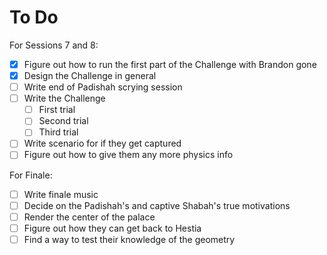 # To Do

For Sessions 7 and 8:

- [x] Figure out how to run the first part of the Challenge with Brandon gone
- [x] Design the Challenge in general
- [ ] Write end of Padishah scrying session
- [ ] Write the Challenge
  - [ ] First trial
  - [ ] Second trial
  - [ ] Third trial
- [ ] Write scenario for if they get captured
- [ ] Figure out how to give them any more physics info

For Finale:

- [ ] Write finale music
- [ ] Decide on the Padishah's and captive Shabah's true motivations
- [ ] Render the center of the palace
- [ ] Figure out how they can get back to Hestia
- [ ] Find a way to test their knowledge of the geometry
